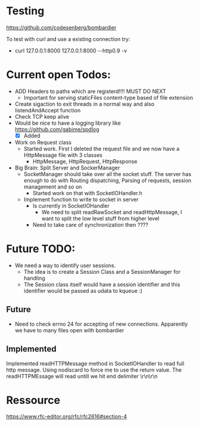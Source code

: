 # Testing
https://github.com/codesenberg/bombardier

To test with curl and use a existing connection try:
- curl 127.0.0.1:8000 127.0.0.1:8000 --http0.9 -v

# Current open Todos:
- ADD Headers to paths which are registerd!!!! MUST DO NEXT
  - Important for serving staticFiles content-type based of file extension
- Create sigaction to exit threads in a normal way and also listendAndAccept function
- Check TCP keep alive
- Would be nice to have a logging library like https://github.com/gabime/spdlog
  - [x] Added
- Work on Request class
  - Started work. First I deleted the request file and we now have a HttpMessage file with 3 classes
    - HttpMessage, HttpRequest, HttpResponse
- Big Brain: Split Server and SockerManager
  - SocketManager should take over all the socket stuff. The server has enough to do with Routing dispatching, Parsing of requests, session management and so on
    - Started work on that with SocketIOHandler.h
  - Implement function to write to socket in server
    - Is currently in SocketIOHandler
      - We need to split readRawSocket and readHttpMessage, I want to split the low level stuff from higher level
    - Need to take care of synchronization then ????

# Future TODO:
- We need a way to identify user sessions.
  - The idea is to create a Session Class and a SessionManager for handling
  - The Session class itself would have a session identifier and this identifier would be passed as udata to kqueue :)


## Future
- Need to check errno 24 for accepting of new connections. Apparently we have to many files open with bombardier


## Implemented
Implemented readHTTPMessage method in SocketIOHandler to read full http message.
Using nodiscard to force me to use the return value.
The readHTTPMEssage will read untill we hit end delimiter \r\n\r\n



# Ressource
https://www.rfc-editor.org/rfc/rfc2616#section-4

